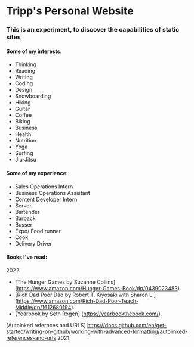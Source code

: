 # Tripp's Personal Website #

### This is an experiment, to discover the capabilities of static sites ###

#### Some of my interests: ####
- Thinking 
- Reading 
- Writing 
- Coding 
- Design
- Snowboarding 
- Hiking
- Guitar 
- Coffee
- Biking
- Business
- Health
- Nutrition
- Yoga
- Surfing
- Jiu-Jitsu

#### Some of my experience: ####
- Sales Operations Intern
- Business Operations Assistant
- Content Developer Intern
- Server
- Bartender
- Barback
- Busser
- Expo/ Food runner
- Cook
- Delivery Driver

#### Books I've read: ####
2022:
- [The Hunger Games by Suzanne Collins] (https://www.amazon.com/Hunger-Games-Book/dp/0439023483).
- [Rich Dad Poor Dad by Robert T. Kiyosaki with Sharon L.] (https://www.amazon.com/Rich-Dad-Poor-Teach-Middle/dp/1612680194).
- [Yearbook by Seth Rogen] (https://yearbookthebook.com/).

[Autolnked refernces and URLS] https://docs.github.com/en/get-started/writing-on-github/working-with-advanced-formatting/autolinked-references-and-urls
2021:
